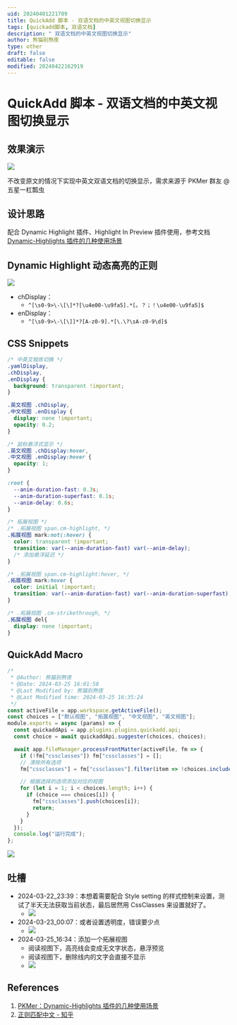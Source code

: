 ```yaml
---
uid: 20240401221709
title: QuickAdd 脚本 - 双语文档的中英文视图切换显示
tags: [quickadd脚本, 双语文档]
description: " 双语文档的中英文视图切换显示"
author: 熊猫别熬夜
type: other
draft: false
editable: false
modified: 20240422162919
---
```


# QuickAdd 脚本 - 双语文档的中英文视图切换显示

## 效果演示

![](https://cdn.pkmer.cn/images/202404221628818.gif!pkmer)

不改变原文的情况下实现中英文双语文档的切换显示，需求来源于 PKMer 群友 @五星一杠瓢虫

## 设计思路

配合 Dynamic Highlight 插件、Highlight In Preview 插件使用，参考文档 [Dynamic-Highlights 插件的几种使用场景]( https://pkmer.cn/show/20231209095421 )

## Dynamic Highlight 动态高亮的正则

![](https://cdn.pkmer.cn/images/202404221628819.png!pkmer)

- chDisplay：
	- `^[\s0-9>\-\[\]*?[\u4e00-\u9fa5].*[。？；！\u4e00-\u9fa5]$`
- enDisplay：
	- `^[\s0-9>\-\[\]]*?[A-z0-9].*[\.\?\sA-z0-9\d]$`

## CSS Snippets

```css
/* 中英文锻炼切换 */
.yamlDisplay,
.chDisplay,
.enDisplay {
  background: transparent !important;
}

.英文视图 .chDisplay,
.中文视图 .enDisplay {
  display: none !important;
  opacity: 0.2;
}

/* 鼠标悬浮式显示 */
.英文视图 .chDisplay:hover,
.中文视图 .enDisplay:hover {
  opacity: 1;
}

:root {
  --anim-duration-fast: 0.3s;
  --anim-duration-superfast: 0.1s;
  --anim-delay: 0.6s;
}

/* 拓展视图 */
/* .拓展视图 span.cm-highlight, */
.拓展视图 mark:not(:hover) {
  color: transparent !important;
  transition: var(--anim-duration-fast) var(--anim-delay);
  /* 添加悬浮延迟 */
}

/* .拓展视图 span.cm-highlight:hover, */
.拓展视图 mark:hover {
  color: initial !important;
  transition: var(--anim-duration-fast) var(--anim-duration-superfast);
}

/* .拓展视图 .cm-strikethrough, */
.拓展视图 del{
  display: none !important;
}
```

## QuickAdd Macro

```js
/*
 * @Author: 熊猫别熬夜 
 * @Date: 2024-03-25 16:01:58 
 * @Last Modified by: 熊猫别熬夜
 * @Last Modified time: 2024-03-25 16:35:24
 */
const activeFile = app.workspace.getActiveFile();
const choices = ["默认视图", "拓展视图", "中文视图", "英文视图"];
module.exports = async (params) => {
  const quickaddApi = app.plugins.plugins.quickadd.api;
  const choice = await quickaddApi.suggester(choices, choices);

  await app.fileManager.processFrontMatter(activeFile, fm => {
    if (!fm["cssclasses"]) fm["cssclasses"] = [];
    // 清除所有选项
    fm["cssclasses"] = fm["cssclasses"].filter(item => !choices.includes(item));

    // 根据选择的选项添加对应的视图
    for (let i = 1; i < choices.length; i++) {
      if (choice === choices[i]) {
        fm["cssclasses"].push(choices[i]);
        return;
      }
    }
  });
  console.log("运行完成");
};
```

![](https://cdn.pkmer.cn/images/202404221628820.png!pkmer)

## 吐槽

- 2024-03-22_23:39：本想着需要配合 Style setting 的样式控制来设置，测试了半天无法获取当前状态，最后居然用 CssClasses 来设置就好了。
	- ![](https://cdn.pkmer.cn/images/202404221628821.gif!pkmer)
- 2024-03-23_00:07：或者设置透明度，错误要少点
	- ![](https://cdn.pkmer.cn/images/202404221628822.gif!pkmer)
- 2024-03-25_16:34：添加一个拓展视图
	- 阅读视图下，高亮线会变成无文字状态，悬浮预览
	- 阅读视图下，删除线内的文字会直接不显示
	- ![](https://cdn.pkmer.cn/images/202404221628823.gif!pkmer)

## References

1. [PKMer：Dynamic-Highlights 插件的几种使用场景]( https://pkmer.cn/show/20231209095421 )
2. [正则匹配中文 - 知乎](https://zhuanlan.zhihu.com/p/99790819?utm_psn=1754588187287277568)